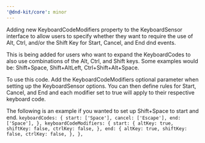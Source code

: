 ```yaml
---
'@dnd-kit/core': minor
---
```


Adding new KeyboardCodeModifiers property to the KeyboardSensor interface to allow users to specify whether they want to require the use of Alt, Ctrl, and/or the Shift Key for Start, Cancel, and End dnd events.

This is being added for users who want to expand the KeyboardCodes to also use combinations of the Alt, Ctrl, and Shift keys. Some examples would be: Shift+Space, Shift+AltLeft, Ctrl+Shift+Alt+Space.

To use this code. Add the KeyboardCodeModifiers optional parameter when setting up the KeyboardSensor options. You can then define rules for Start, Cancel, and End and each modifier set to true will apply to their respective keyboard code.

The following is an example if you wanted to set up Shift+Space to start and end.
`
keyboardCodes: {
    start: ['Space'],
    cancel: ['Escape'],
    end: ['Space'],
},
keyboardCodeModifiers: {
    start: {
        altKey: true,
        shiftKey: false,
        ctrlKey: false,
    },
    end: {
        altKey: true,
        shiftKey: false,
        ctrlKey: false,
    },
},
`
